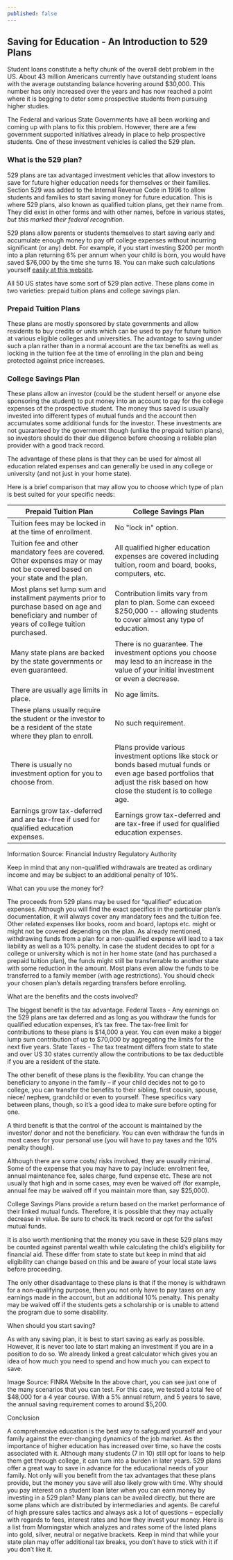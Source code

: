 ```yaml
---
published: false
---
```

## Saving for Education - An Introduction to 529 Plans

Student loans constitute a hefty chunk of the overall debt problem in the US. About 43 million Americans currently have outstanding student loans with the average outstanding balance hovering around $30,000. This number has only increased over the years and has now reached a point where it is begging to deter some prospective students from pursuing higher studies. 

The Federal and various State Governments have all been working and coming up with plans to fix this problem. However, there are a few government supported initiatives already in place to help prospective students. One of these investment vehicles is called the 529 plan.

### What is the 529 plan?

529 plans are tax advantaged investment vehicles that allow investors to save for future higher education needs for themselves or their families. Section 529 was added to the Internal Revenue Code in 1996 to allow students and families to start saving money for future education. This is where 529 plans, also known as qualified tuition plans, get their name from. They did exist in other forms and with other names, before in various states, _but this marked their federal recognition_.

529 plans allow parents or students themselves to start saving early and accumulate enough money to pay off college expenses without incurring significant (or any) debt. For example, if you start investing $200 per month into a plan returning 6% per annum when your child is born, you would have saved $76,000 by the time she turns 18. You can make such calculations yourself [easily at this website](http://apps.finra.org/Calcs/1/CollegeSavings).

All 50 US states have some sort of 529 plan active. These plans come in two varieties: prepaid tuition plans and college savings plan.

### Prepaid Tuition Plans

These plans are mostly sponsored by state governments and allow residents to buy credits or units which can be used to pay for future tuition at various eligible colleges and universities. The advantage to saving under such a plan rather than in a normal account are the tax benefits as well as locking in the tuition fee at the time of enrolling in the plan and being protected against price increases.

### College Savings Plan

These plans allow an investor (could be the student herself or anyone else sponsoring the student) to put money into an account to pay for the college expenses of the prospective student. The money thus saved is usually invested into different types of mutual funds and the account then accumulates some additional funds for the investor. These investments are not guaranteed by the government though (unlike the prepaid tuition plans), so investors should do their due diligence before choosing a reliable plan provider with a good track record. 

The advantage of these plans is that they can be used for almost all education related expenses and can generally be used in any college or university (and not just in your home state).

Here is a brief comparison that may allow you to choose which type of plan is best suited for your specific needs:

| Prepaid Tuition Plan                                                                                                                               | College Savings Plan                                                                                                                                                                |
|----------------------------------------------------------------------------------------------------------------------------------------------------|-------------------------------------------------------------------------------------------------------------------------------------------------------------------------------------|
| Tuition fees may be locked in at the time of enrollment.                                                                                           | No "lock in" option.                                                                                                                                                                |
| Tuition fee and other mandatory fees are covered. Other expenses may or may not be covered based on your state and the plan.                       | All qualified higher education expenses are covered including tuition, room and board, books, computers, etc.                                                                           |
| Most plans set lump sum and installment payments prior to purchase based on age and beneficiary and number of years of college tuition purchased.  | Contribution limits vary from plan to plan. Some can exceed $250,000 -- allowing students to cover almost any type of education.                                                      |
| Many state plans are backed by the state governments or even guaranteed.                                                                           | There is no guarantee.  The investment options you choose may lead to an increase in the value of your initial investment or even a decrease.                                       |
| There are usually age limits in place.                                                                                                             | No age limits.                                                                                                                                                                      |
| These plans usually require the student or the investor to be a resident of the state where they plan to enroll.                                   | No such requirement.                                                                                                                                                                |
| There is usually no investment option for you to choose from.                                                                                      | Plans provide various investment options like stock or bonds based mutual funds or even age based portfolios that adjust the risk based on how close the student is to college age. |
| Earnings grow tax-deferred and are tax-free if used for qualified education expenses.                                                              | Earnings grow tax-deferred and are tax-free if used for qualified education expenses.                                                                                               |


Information Source: Financial Industry Regulatory Authority

Keep in mind that any non-qualified withdrawals are treated as ordinary income and may be subject to an additional penalty of 10%.

What can you use the money for?

The proceeds from 529 plans may be used for “qualified” education expenses.  Although you will find the exact specifics in the particular plan’s documentation, it will always cover any mandatory fees and the tuition fee. Other related expenses like books, room and board, laptops etc. might or might not be covered depending on the plan.
As already mentioned, withdrawing funds from a plan for a non-qualified expense will lead to a tax liability as well as a 10% penalty. In case the student decides to opt for a college or university which is not in her home state (and has purchased a prepaid tuition plan), the funds might still be transferrable to another state with some reduction in the amount. Most plans even allow the funds to be transferred to a family member (with age restrictions). You should check your chosen plan’s details regarding transfers before enrolling. 

What are the benefits and the costs involved?

The biggest benefit is the tax advantage. 
Federal Taxes - Any earnings on the 529 plans are tax deferred and as long as you withdraw the funds for qualified education expenses, it’s tax free. The tax-free limit for contributions to these plans is $14,000 a year. You can even make a bigger lump sum contribution of up to $70,000 by aggregating the limits for the next five years.
State Taxes - The tax treatment differs from state to state and over US 30 states currently allow the contributions to be tax deductible if you are a resident of the state.

The other benefit of these plans is the flexibility. You can change the beneficiary to anyone in the family – if your child decides not to go to college, you can transfer the benefits to their sibling, first cousin, spouse, niece/ nephew, grandchild or even to yourself. These specifics vary between plans, though, so it’s a good idea to make sure before opting for one.

A third benefit is that the control of the account is maintained by the investor/ donor and not the beneficiary. You can even withdraw the funds in most cases for your personal use (you will have to pay taxes and the 10% penalty though).

Although there are some costs/ risks involved, they are usually minimal.
Some of the expense that you may have to pay include: enrolment fee, annual maintenance fee, sales charge, fund expense etc. These are not usually that high and in some cases, may even be waived off (for example, annual fee may be waived off if you maintain more than, say $25,000). 

College Savings Plans provide a return based on the market performance of their linked mutual funds. Therefore, it is possible that they may actually decrease in value. Be sure to check its track record or opt for the safest mutual funds.

It is also worth mentioning that the money you save in these 529 plans may be counted against parental wealth while calculating the child’s eligibility for financial aid. These differ from state to state but keep in mind that aid eligibility can change based on this and be aware of your local state laws before proceeding.

The only other disadvantage to these plans is that if the money is withdrawn for a non-qualifying purpose, then you not only have to pay taxes on any earnings made in the account, but an additional 10% penalty. This penalty may be waived off if the students gets a scholarship or is unable to attend the program due to some disability.


When should you start saving?

As with any saving plan, it is best to start saving as early as possible. However, it is never too late to start making an investment if you are in a position to do so. We already linked a great calculator which gives you an idea of how much you need to spend and how much you can expect to save.


Image Source: FINRA Website
In the above chart, you can see just one of the many scenarios that you can test. For this case, we tested a total fee of $48,000 for a 4 year course. With a 5% annual return, and 5 years to save, the annual saving requirement comes to around $5,200.   

Conclusion	

A comprehensive education is the best way to safeguard yourself and your family against the ever-changing dynamics of the job market. As the importance of higher education has increased over time, so have the costs associated with it. Although many students (7 in 10)  still opt for loans to help them get through college, it can turn into a burden in later years. 
529 plans offer a great way to save in advance for the educational needs of your family. Not only will you benefit from the tax advantages that these plans provide, but the money you save will also likely grow with time. Why should you pay interest on a student loan later when you can earn money by investing in a 529 plan? 
Many plans can be availed directly, but there are some plans which are distributed by intermediaries and agents. Be careful of high pressure sales tactics and always ask a lot of questions – especially with regards to fees, interest rates and how they invest your money. Here is a list from Morningstar which analyzes and rates some of the listed plans into gold, silver, neutral or negative brackets. Keep in mind that while your state plan may offer additional tax breaks, you don’t have to stick with it if you don’t like it.
